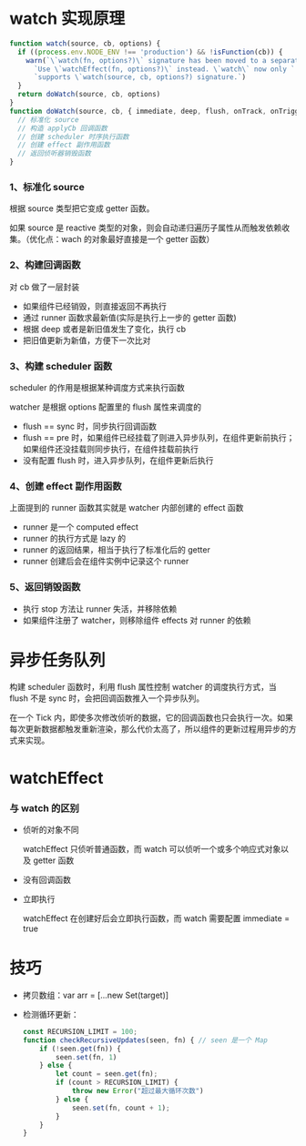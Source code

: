 # watch 实现原理

```javascript
function watch(source, cb, options) { 
  if ((process.env.NODE_ENV !== 'production') && !isFunction(cb)) { 
    warn(`\`watch(fn, options?)\` signature has been moved to a separate API. ` + 
      `Use \`watchEffect(fn, options?)\` instead. \`watch\` now only ` + 
      `supports \`watch(source, cb, options?) signature.`) 
  } 
  return doWatch(source, cb, options) 
} 
function doWatch(source, cb, { immediate, deep, flush, onTrack, onTrigger } = EMPTY_OBJ) { 
  // 标准化 source 
  // 构造 applyCb 回调函数 
  // 创建 scheduler 时序执行函数 
  // 创建 effect 副作用函数 
  // 返回侦听器销毁函数 
}   
```



### 1、标准化 source

根据 source 类型把它变成 getter 函数。

如果 source 是 reactive 类型的对象，则会自动递归遍历子属性从而触发依赖收集。（优化点：wach 的对象最好直接是一个 getter 函数）

### 2、构建回调函数

对 cb 做了一层封装

- 如果组件已经销毁，则直接返回不再执行
- 通过 runner 函数求最新值(实际是执行上一步的 getter 函数)
- 根据 deep 或者是新旧值发生了变化，执行 cb
- 把旧值更新为新值，方便下一次比对

### 3、构建 scheduler 函数

scheduler 的作用是根据某种调度方式来执行函数

watcher 是根据 options 配置里的 flush 属性来调度的

- flush == sync 时，同步执行回调函数
- flush == pre 时，如果组件已经挂载了则进入异步队列，在组件更新前执行；如果组件还没挂载则同步执行，在组件挂载前执行
- 没有配置 flush 时，进入异步队列，在组件更新后执行

### 4、创建 effect 副作用函数

上面提到的 runner 函数其实就是 watcher 内部创建的 effect 函数

- runner 是一个 computed effect 
- runner 的执行方式是 lazy 的
- runner 的返回结果，相当于执行了标准化后的 getter
- runner 创建后会在组件实例中记录这个 runner

### 5、返回销毁函数

- 执行 stop 方法让 runner 失活，并移除依赖
- 如果组件注册了 watcher，则移除组件 effects 对 runner 的依赖

# 异步任务队列

构建 scheduler 函数时，利用 flush 属性控制 watcher 的调度执行方式，当 flush 不是 sync 时，会把回调函数推入一个异步队列。

在一个 Tick 内，即使多次修改侦听的数据，它的回调函数也只会执行一次。如果每次更新数据都触发重新渲染，那么代价太高了，所以组件的更新过程用异步的方式来实现。

# watchEffect

### 与 watch 的区别

- 侦听的对象不同

  watchEffect 只侦听普通函数，而 watch 可以侦听一个或多个响应式对象以及 getter 函数

- 没有回调函数

- 立即执行

  watchEffect 在创建好后会立即执行函数，而 watch 需要配置 immediate = true









# 技巧

- 拷贝数组：var arr = [...new Set(target)]

- 检测循环更新：

  ```javascript
  const RECURSION_LIMIT = 100;
  function checkRecursiveUpdates(seen, fn) { // seen 是一个 Map 
      if (!seen.get(fn)) {
          seen.set(fn, 1)
      } else {
          let count = seen.get(fn);
          if (count > RECURSION_LIMIT) {
              throw new Error("超过最大循环次数")
          } else {
              seen.set(fn, count + 1);
          }
      }
  }
  ```

  